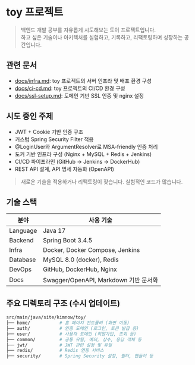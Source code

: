 # toy 프로젝트

> 백엔드 개발 공부를 자유롭게 시도해보는 토이 프로젝트입니다.  
> 하고 싶은 기술이나 아키텍처를 실험하고, 기록하고, 리팩토링하며 성장하는 공간입니다.


## 관련 문서

- [docs/infra.md](./docs/infra.md): toy 프로젝트의 서버 인프라 및 배포 환경 구성
- [docs/ci-cd.md](./docs/ci-cd.md): toy 프로젝트의 CI/CD 환경 구성
- [docs/ssl-setup.md](./docs/ssl-setup.md): 도메인 기반 SSL 인증 및 nginx 설정

## 시도 중인 주제

- JWT + Cookie 기반 인증 구조
- 커스텀 Spring Security Filter 적용
- @LoginUser와 ArgumentResolver로 MSA-friendly 인증 처리
- 도커 기반 인프라 구성 (Nginx + MySQL + Redis + Jenkins)
- CI/CD 파이프라인 (GitHub -> Jenkins -> DockerHub)
- REST API 설계, API 명세 자동화 (OpenAPI)

> 새로운 기술을 적용하거나 리팩토링이 잦습니다. 실험적인 코드가 많습니다.

## 기술 스택

| 분야        | 사용 기술 |
|-----------|----------|
| Language   | Java 17 |
| Backend    | Spring Boot 3.4.5 |
| Infra      | Docker, Docker Compose, Jenkins |
| Database   | MySQL 8.0 (docker), Redis |
| DevOps     | GitHub, DockerHub, Nginx |
| Docs       | Swagger/OpenAPI, Markdown 기반 문서화


## 주요 디렉토리 구조 (수시 업데이트)

```bash
src/main/java/site/kimnow/toy/
├── home/           # 홈 페이지 컨트롤러 (화면 이동)
├── auth/           # 인증 도메인 (로그인, 토큰 발급 등)
├── user/           # 사용자 도메인 (회원가입, 조회 등)
├── common/         # 공통 유틸, 예외, 상수, 응답 객체 등
├── jwt/            # JWT 관련 설정 및 유틸
├── redis/          # Redis 연동 서비스
├── security/       # Spring Security 설정, 필터, 핸들러 등
